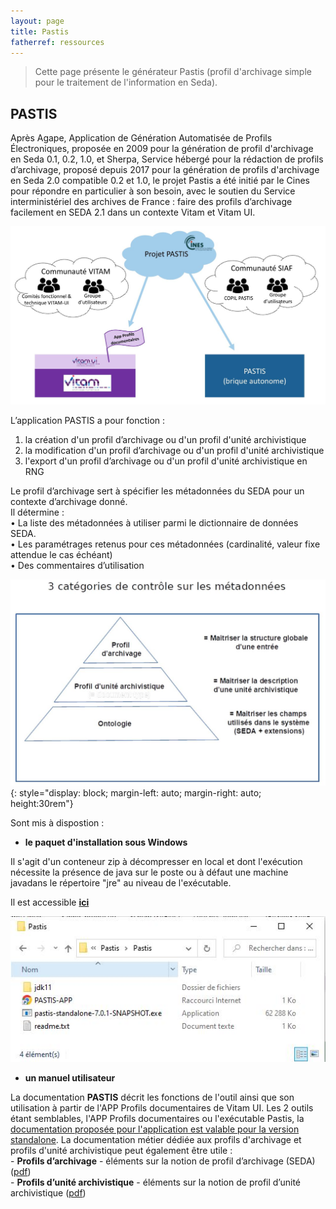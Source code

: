 ```yaml
---
layout: page
title: Pastis
fatherref: ressources
---
```


> Cette page présente le générateur Pastis (profil d'archivage simple pour le traitement de l'information en Seda).


## PASTIS

Après Agape, Application de Génération Automatisée de Profils Électroniques, proposée en 2009 pour la génération de profil d'archivage en Seda 0.1, 0.2, 1.0, et Sherpa, Service hébergé pour la rédaction de profils d’archivage, proposé depuis 2017 pour la génération de profils d'archivage en Seda 2.0 compatible 0.2 et 1.0, le projet Pastis a été initié par le Cines pour répondre en particulier à son besoin, avec le soutien du Service interministériel des archives de France : faire des profils d’archivage facilement en SEDA 2.1 dans un contexte Vitam et Vitam UI.

![Pastis_contexte](/public/images/Pastis_contexte.JPG)

L’application PASTIS a pour fonction :
1. la création d'un profil d’archivage ou d'un profil d'unité archivistique
2. la modification d'un profil d’archivage ou d'un profil d'unité archivistique
3. l'export d'un profil d’archivage ou d'un profil d'unité archivistique en RNG

Le profil d’archivage sert à spécifier les métadonnées du SEDA pour un contexte d’archivage donné.  
Il détermine :  
• La liste des métadonnées à utiliser parmi le dictionnaire de données SEDA.  
• Les paramétrages retenus pour ces métadonnées (cardinalité, valeur fixe attendue le cas échéant)  
• Des commentaires d’utilisation

![Pastis_catégories](/public/images/Pastis_categorie.JPG){: style="display: block; margin-left: auto; margin-right: auto; height:30rem"} 


Sont mis à dispostion :


* **le paquet d'installation sous Windows**

Il s'agit d'un conteneur zip à décompresser en local et dont l'exécution 
nécessite la présence de java sur le poste ou à défaut une machine javadans le répertoire "jre" au niveau de l'exécutable. 

Il est accessible **[ici](https://download.programmevitam.fr/pastis-standalone/)**

![Pastis_exécutable](/public/images/Pastis_exe.JPG)

* **un manuel utilisateur**

La documentation **PASTIS** décrit les fonctions de l'outil ainsi que son utilisation à partir de l'APP Profils documentaires de Vitam UI. Les 2 outils étant semblables, l'APP Profils documentaires ou l'exécutable Pastis, la [documentation proposée pour l'application est valable pour la version standalone](/ressources/DocCourante/autres/fonctionnel/VitamUI_DocAPP_Profils_documentaires.pdf).
La documentation métier dédiée aux profils d'archivage et profils d'unité archivistique peut également être utile :  
    - **Profils d’archivage** - éléments sur la notion de profil d’archivage (SEDA) ([pdf](/ressources/DocCourante/autres/fonctionnel/VITAM_Profils_archivage.pdf))  
        - **Profils d’unité archivistique** - éléments sur la notion de profil d’unité archivistique ([pdf](/ressources/DocCourante/autres/fonctionnel/VITAM_Profils_unite_archivistique.pdf))